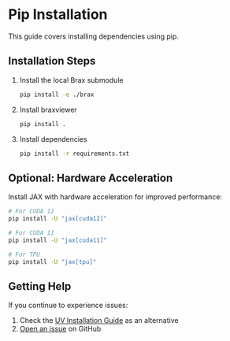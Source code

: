 # Pip Installation

This guide covers installing dependencies using pip.

## Installation Steps

1. Install the local Brax submodule
    ```bash
    pip install -e ./brax
    ```
2. Install braxviewer
    ```bash
    pip install .
    ```
3. Install dependencies
    ```bash
    pip install -r requirements.txt
    ```

## Optional: Hardware Acceleration

Install JAX with hardware acceleration for improved performance:

```bash
# For CUDA 12
pip install -U "jax[cuda12]"

# For CUDA 11
pip install -U "jax[cuda11]"

# For TPU
pip install -U "jax[tpu]"
```

## Getting Help

If you continue to experience issues:

1. Check the [UV Installation Guide](installation-uv) as an alternative
2. [Open an issue](https://github.com/pal-robotics/brax_training_viewer/issues) on GitHub 